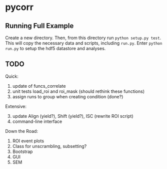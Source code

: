 pycorr
======

Running Full Example 
--------------------

Create a new directory. Then, from this directory run `python setup.py test`.
This will copy the necessary data and scripts, including `run.py`. Enter 
`python run.py` to setup the hdf5 datastore and analyses.

TODO
----

Quick:

1. update of funcs_correlate
2. unit tests load_roi and roi_mask (should rethink these functions)
3. assign runs to group when creating condition (done?)

Extensive:

3. update Align (yield?), Shift (yield?), ISC (rewrite ROI script)
5. command-line interface

Down the Road:

1. ROI event plots
2. Class for unscrambling, subsetting?
3. Bootstrap
4. GUI
5. SEM
